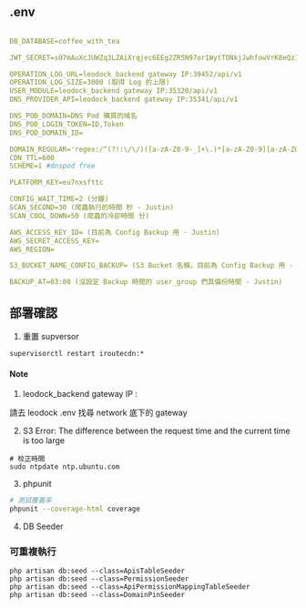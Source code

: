 ## .env

```yaml

DB_DATABASE=coffee_with_tea

JWT_SECRET=s07mAuXcJUWZq3LZAiXrqjec6EEg2ZR5N97or1WytTONkjJwhfowVrK8eQzI1S5o

OPERATION_LOG_URL=leodock_backend gateway IP:39452/api/v1
OPERATION_LOG_SIZE=3000 (取得 Log 的上限)
USER_MODULE=leodock_backend gateway IP:35320/api/v1
DNS_PROVIDER_API=leodock_backend gateway IP:35341/api/v1

DNS_POD_DOMAIN=DNS Pod 購買的域名
DNS_POD_LOGIN_TOKEN=ID,Token
DNS_POD_DOMAIN_ID=

DOMAIN_REGULAR='regex:/^(?!:\/\/)([a-zA-Z0-9-_]+\.)*[a-zA-Z0-9][a-zA-Z0-9-_]+\.[a-zA-Z]{2,11}?$/'
CDN_TTL=600
SCHEME=1 #dnspod free

PLATFORM_KEY=eu7nxsfttc

CONFIG_WAIT_TIME=2 (分鐘)
SCAN_SECOND=30 (爬蟲執行的時間 秒 - Justin)
SCAN_COOL_DOWN=50 (爬蟲的冷卻時間 分)

AWS_ACCESS_KEY_ID= (目前為 Config Backup 用 - Justin)
AWS_SECRET_ACCESS_KEY=
AWS_REGION=

S3_BUCKET_NAME_CONFIG_BACKUP= (S3 Bucket 名稱，目前為 Config Backup 用 - Justin)

BACKUP_AT=03:00 (沒設定 Backup 時間的 user_group 們其備份時間 - Justin)
```

## 部署確認
1. 重置 supversor
```
supervisorctl restart iroutecdn:*
```

#### Note

1. leodock_backend gateway IP :

請去 leodock .env 找尋 network 底下的 gateway

2. S3 Error: The difference between the request time and the current time is too large
```
# 校正時間
sudo ntpdate ntp.ubuntu.com
```

3. phpunit
```bash
# 測試覆蓋率
phpunit --coverage-html coverage
```

4. DB Seeder 

### 可重複執行
```
php artisan db:seed --class=ApisTableSeeder
php artisan db:seed --class=PermissionSeeder
php artisan db:seed --class=ApiPermissionMappingTableSeeder
php artisan db:seed --class=DomainPinSeeder
```